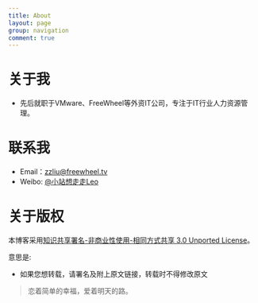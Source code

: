 ```yaml
---
title: About
layout: page
group: navigation
comment: true
---
```


# 关于我

- 先后就职于VMware、FreeWheel等外资IT公司，专注于IT行业人力资源管理。

# 联系我

- Email：zzliu@freewheel.tv
- Weibo: <a href='http://weibo.com/liuzhanzhong'>@小站想走走Leo</a>

# 关于版权

本博客采用<a href="http://www.creativecommons.org/licenses/by-nc-sa/3.0/cn/deed.zh">知识共享署名-非商业性使用-相同方式共享 3.0 Unported License</a>。

意思是:

* 如果您想转载，请署名及附上原文链接，转载时不得修改原文


>恋着简单的幸福，爱着明天的路。 



